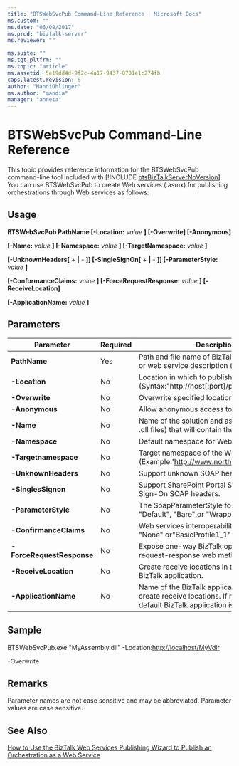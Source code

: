 ```yaml
---
title: "BTSWebSvcPub Command-Line Reference | Microsoft Docs"
ms.custom: ""
ms.date: "06/08/2017"
ms.prod: "biztalk-server"
ms.reviewer: ""

ms.suite: ""
ms.tgt_pltfrm: ""
ms.topic: "article"
ms.assetid: 5e19dd4d-9f2c-4a17-9437-8701e1c274fb
caps.latest.revision: 6
author: "MandiOhlinger"
ms.author: "mandia"
manager: "anneta"
---
```

# BTSWebSvcPub Command-Line Reference
This topic provides reference information for the BTSWebSvcPub command-line tool included with [!INCLUDE [btsBizTalkServerNoVersion](../includes/btsbiztalkservernoversion-md.md)]. You can use BTSWebSvcPub to create Web services (.asmx) for publishing orchestrations through Web services as follows:  
  
## Usage  
 **BTSWebSvcPub PathName [-Location:** *value* **] [-Overwrite] [-Anonymous]**  
  
 **[-Name:** *value* **] [-Namespace:** *value* **] [-TargetNamespace:** *value* **]**  
  
 **[-UnknownHeaders[** *+* **&#124;** *-* **]] [-SingleSignOn[** *+* **&#124;** *-* **]] [-ParameterStyle:** *value* **]**  
  
 **[-ConformanceClaims:** *value* **] [-ForceRequestResponse:** *value* **] [-ReceiveLocation]**  
  
 **[-ApplicationName:** *value* **]**  
  
## Parameters  
  
|               Parameter                | Required |                                                           Description                                                            |
|----------------------------------------|----------|----------------------------------------------------------------------------------------------------------------------------------|
|       <strong>PathName</strong>        |   Yes    |                     Path and file name of BizTalk assembly (*.dll) or web service description (\*.xml) file.                     |
|       <strong>-Location</strong>       |    No    |                                 Location in which to publish. (Syntax:"http://host[:port]/path")                                 |
|      <strong>-Overwrite</strong>       |    No    |                                                  Overwrite specified location.                                                   |
|      <strong>-Anonymous</strong>       |    No    |                                              Allow anonymous access to Web service.                                              |
|         <strong>-Name</strong>         |    No    |                    Name of the solution and assembly (.sln and .dll files) that will contain the Web service.                    |
|      <strong>-Namespace</strong>       |    No    |                                             Default namespace for Web service code.                                              |
|   <strong>-Targetnamespace</strong>    |    No    |                        Target namespace of the Web service. (Example:'<http://www.northwindtraders.com>')                        |
|    <strong>-UnknownHeaders</strong>    |    No    |                                                  Support unknown SOAP headers.                                                   |
|    <strong>-SinglesSignon</strong>     |    No    |                                  Support SharePoint Portal Server Single Sign-On SOAP headers.                                   |
|    <strong>-ParameterStyle</strong>    |    No    |                               The SoapParameterStyle for messages: "Default", "Bare",or "Wrapped".                               |
|  <strong>-ConfirmanceClaims</strong>   |    No    |                              Web services interoperability (WSI) claim: "None" or"BasicProfile1_1".                              |
| <strong>-ForceRequestResponse</strong> |    No    |                                Expose one-way BizTalk operations as request-response web methods.                                |
|   <strong>-ReceiveLocation</strong>    |    No    |                                  Create receive locations in the specified BizTalk application.                                  |
|   <strong>-ApplicationName</strong>    |    No    | Name of the BizTalk application in which to create receive locations. If not specified, the default BizTalk application is used. |
  
## Sample  
 BTSWebSvcPub.exe "MyAssembly.dll" -Location:<http://localhost/MyVdir>  
  
 -Overwrite  
  
## Remarks  
 Parameter names are not case sensitive and may be abbreviated. Parameter values are case sensitive.  
  
## See Also  
 [How to Use the BizTalk Web Services Publishing Wizard to Publish an Orchestration as a Web Service](../core/publish-orchestration-as-web-service--biztalk-web-services-publishing-wizard.md)